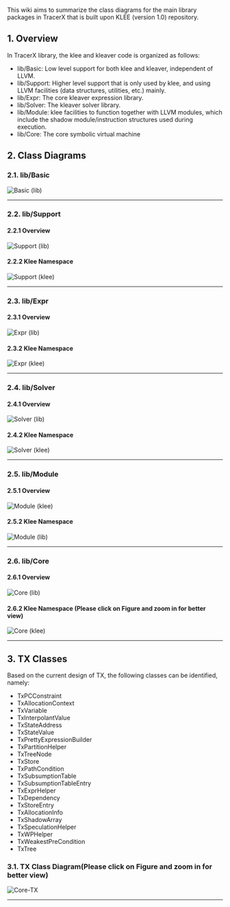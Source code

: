 This wiki aims to summarize the class diagrams for the main library packages in TracerX that is built upon KLEE (version 1.0) repository.

## 1. Overview

In TracerX library, the klee and kleaver code is organized as follows:

- lib/Basic: Low level support for both klee and kleaver, independent of LLVM.
- lib/Support: Higher level support that is only used by klee, and using LLVM facilities (data structures, utilities, etc.) mainly.
- lib/Expr: The core kleaver expression library.
- lib/Solver: The kleaver solver library.
- lib/Module: klee facilities to function together with LLVM modules, which include the shadow module/instruction structures used during execution.
- lib/Core: The core symbolic virtual machine

## 2. Class Diagrams
### 2.1. lib/Basic
![Basic (lib)](https://github.com/alvin21mfmlai/tracer-x.github.io/assets/70025024/241f285f-1321-4a4d-a91a-de70e1b9648d)
_____________________________________________________________________________________________________________________________________________________________________________

### 2.2. lib/Support
#### 2.2.1 Overview
![Support (lib)](https://github.com/alvin21mfmlai/tracer-x.github.io/assets/70025024/8a39cb79-afec-421d-9910-2e3e1a0ae30e)
#### 2.2.2 Klee Namespace
![Support (klee)](https://github.com/alvin21mfmlai/tracer-x.github.io/assets/70025024/66e11f2e-b934-4edb-9ba6-768c7d9528cf)
_____________________________________________________________________________________________________________________________________________________________________________

### 2.3. lib/Expr
#### 2.3.1 Overview
![Expr (lib)](https://github.com/alvin21mfmlai/tracer-x.github.io/assets/70025024/d6632f30-0edf-4f2a-b71c-e1fbddefb9c5)

#### 2.3.2 Klee Namespace
![Expr (klee)](https://github.com/alvin21mfmlai/tracer-x.github.io/assets/70025024/e6e07cf9-ec43-41cd-a1b0-569b104bd3d5)

_____________________________________________________________________________________________________________________________________________________________________________
### 2.4. lib/Solver
#### 2.4.1 Overview
![Solver (lib)](https://github.com/alvin21mfmlai/tracer-x.github.io/assets/70025024/df118fef-132e-47ab-9d5e-d22af138207b)

#### 2.4.2 Klee Namespace
![Solver (klee)](https://github.com/alvin21mfmlai/tracer-x.github.io/assets/70025024/b7afddc3-551a-4540-af81-b4577a612349)

_____________________________________________________________________________________________________________________________________________________________________________
### 2.5. lib/Module
#### 2.5.1 Overview
![Module (klee)](https://github.com/alvin21mfmlai/tracer-x.github.io/assets/70025024/1c74ad81-0096-4ad1-bc58-59668027d1c1)

#### 2.5.2 Klee Namespace
![Module (lib)](https://github.com/alvin21mfmlai/tracer-x.github.io/assets/70025024/b3f2744f-8089-4b1e-82d6-146c8db7db23)

_____________________________________________________________________________________________________________________________________________________________________________
### 2.6. lib/Core
#### 2.6.1 Overview
![Core (lib)](https://github.com/alvin21mfmlai/tracer-x.github.io/assets/70025024/82e22994-cee7-48ae-8d7a-ec639911ce2f)

#### 2.6.2 Klee Namespace (Please click on Figure and zoom in for better view)
![Core (klee)](https://github.com/alvin21mfmlai/tracer-x.github.io/assets/70025024/dccdad59-9628-4435-bb69-1581e015cc00)
_____________________________________________________________________________________________________________________________________________________________________________

## 3. TX Classes
Based on the current design of TX, the following classes can be identified, namely:

  - TxPCConstraint
  -	TxAllocationContext
  -	TxVariable
  -	TxInterpolantValue
  -	TxStateAddress
  -	TxStateValue
  -	TxPrettyExpressionBuilder
  -	TxPartitionHelper
  -	TxTreeNode
  -	TxStore
  -	TxPathCondition
  -	TxSubsumptionTable
  -	TxSubsumptionTableEntry
  -	TxExprHelper
  -	TxDependency
  -	TxStoreEntry
  -	TxAllocationInfo
  -	TxShadowArray
  -	TxSpeculationHelper
  -	TxWPHelper
  -	TxWeakestPreCondition
  -	TxTree

### 3.1. TX Class Diagram(Please click on Figure and zoom in for better view)
![Core-TX](https://github.com/tracer-x/tracer-x.github.io/assets/70025024/24bc5f6f-bf96-4b17-8a2b-d5b7bda7e574)
_____________________________________________________________________________________________________________________________________________________________________________

